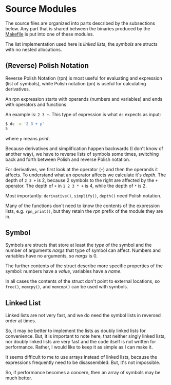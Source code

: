 # Source Modules

The source files are organized into parts described by the subsections
below. Any part that is shared between the binaries produced by the
[Makefile](../Makefile) is put into one of these modules.

The list implementation used here is _linked lists_, the _symbols_ are structs
with no nested allocations.


## (Reverse) Polish Notation

Reverse Polish Notation (rpn) is most useful for evaluating and
expression (list of symbols), while Polish notation (pn) is useful for
calculating derivatives.

An rpn expression starts with operands (numbers and
variables) and ends with operators and functions.

An example is: `2 3 +`. This type of expression is what `dc` expects as input:
```bash
$ dc -e '2 3 + p'
5
```
where `p` means _print_.

Because derivatives and simplification happen backwards (I don't know
of another way), we have to reverse lists of symbols some times,
switching back and forth between Polish and reverse Polish notation.

For derivatives, we first look at the operator (`+`) and then the
operands it affects. To understand what an operator affects we
calculate it's _depth_. The depth of `2 3 +` is 2, because 2 symbols
to the right are affected by the `+` operator. The depth of `+` in `1
2 3 * +` is 4, while the depth of `*` is 2.

Most importantly: `derivative()`, `simplify()`, `depth()` need Polish
notation.

Many of the functions don't need to know the contents of the
expression lists, e.g. `rpn_print()`, but they retain the _rpn_ prefix
of the module they are in.

## Symbol

Symbols are structs that store at least the _type_ of the symbol and
the number of arguments _nargs_ that type of symbol can
affect. Numbers and variables have no arguments, so _nargs_ is 0.

The further contents of the struct describe more specific properties
of the symbol: numbers have a _value_, variables have a _name_.

In all cases the contents of the struct don't point to external
locations, so `free()`, `memcpy()`, and `memcmp()` can be used with
symbols.

## Linked List

Linked lists are not very fast, and we do need the symbol lists in
reversed order at times.

So, it may be better to implement the lists as doubly linked lists for
convenience.  But, it is important to note here, that neither singly
linked lists, nor doubly linked lists are very fast and the code
itself is not written for performance. Rather, I would like to keep it
as simple as I can make it.

It seems difficult to me to use arrays instead of linked lists,
because the expressions frequently need to be disassembled. But, it's
not impossible.

So, if performance becomes a concern, then an array of symbols may be
much better.
